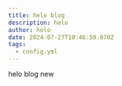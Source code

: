 ```yaml
---
title: helo blog
description: helo
author: helo
date: 2024-07-27T10:46:50.070Z
tags:
  - config.yml
---
```

helo blog new